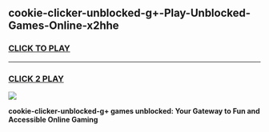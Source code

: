 
## cookie-clicker-unblocked-g+-Play-Unblocked-Games-Online-x2hhe
<h3>
<a href="https://premium76.site?title=cookie-clicker-unblocked-g+&ref=25A">CLICK TO PLAY</a></h3>
<hr>

<h3>
<a href="https://premium76.site?title=cookie-clicker-unblocked-g+&ref=25A">CLICK 2 PLAY</a>
  
</h3>

<a href="https://premium76.site?title=cookie-clicker-unblocked-g+&ref=25A"><img src="https://clearcache.store/games.png"></a>


**cookie-clicker-unblocked-g+ games unblocked: Your Gateway to Fun and Accessible Online Gaming**
